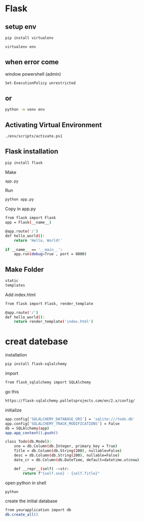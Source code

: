 
# Flask

## setup env

```bash
pip install virtualenv
```

```bash
virtualenv env
```
## when error come 
window powershell (admin)

```bash
Set-ExecutionPolicy unrestricted
```
## or
```bash
python -m venv env

```
## Activating Virtual Environment
```bash
./env/scripts/activate.ps1
```
## Flask installation
```bash
pip install flask
```
Make
```bash
app.py
```
Run
```bash
python app.py
```
Copy in app.py
```bash
from flask import Flask
app = Flask(__name__)

@app.route('/')
def hello_world():
    return 'Hello, World!'
    
if __name__ == '__main__':
    app.run(debug=True , port = 8000)


```
## Make Folder
```bash
static
templates
```
Add index.html
```bash
from flask import Flask, render_template

@app.route('/')
def hello_world():
    return render_template('index.html')

```
# creat datebase
installation 
```bash
pip install flask-sqlalchemy
```
import
```bash
from flask_sqlalchemy import SQLAlchemy
```
go this
```bash
https://flask-sqlalchemy.palletsprojects.com/en/2.x/config/
```
initialize
```bash
app.config['SQLALCHEMY_DATABASE_URI'] = 'sqlite:///todo.db'
app.config['SQLALCHEMY_TRACK_MODIFICATIONS'] = False
db = SQLAlchemy(app)
app.app_context().push()
```
```bash
class Todo(db.Model):
    sno = db.Column(db.Integer, primary_key = True)
    Title = db.Column(db.String(200), nullable=False)
    desc = db.Column(db.String(200), nullable=False)
    date_cr = db.Column(db.DateTime, default=datetime.utcnow)

    def __repr__(self) ->str:
        return f"{self.sno} - {self.Title}"
```
open python in shell
```bash
python
```
create the initial database
```bash
from yourapplication import db
db.create_all()
```
